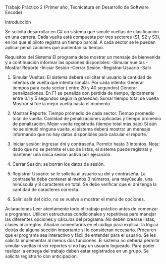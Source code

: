 Trabajo Práctico 2 (Primer año, Tecnicatura en Desarrollo de Software Encode)

Introducción 

Se solicita desarrollar en C# un sistema que simule vueltas de clasificación en una carrera. Cada vuelta está compuesta por tres sectores (S1, S2 y S3), en los que el piloto registra un tiempo parcial. A cada sector se le pueden aplicar penalizaciones que aumentan su tiempo.

Requisitos del Sistema
El programa debe mostrar un mensaje de bienvenida y a continuación informar las opciones disponibles: 
-Simular vueltas
-Mostrar Reporte
-Iniciar Sesión
-Cerrar Sesión
-Registrar Usuario
-Salir

1) Simular Vueltas: El sistema deberá solicitar al usuario la cantidad de intentos de vuelta que intenta simular. Por cada intento: 
Generar tiempos para cada sector ( entre 20 y 40 segundos)
Generar penalizaciones. En F1 se penaliza con pérdida de tiempo, típicamente entre 0.1 y 5 segundos según la gravedad.
Sumar tiempo total de vuelta
Mostrar si fue la mejor vuelta hasta el momento 
2) Mostrar Reporte: 
Tiempo promedio de cada sector. 
Tiempo promedio total de vuelta. 
Cantidad de penalizaciones aplicadas y tiempo promedio de penalización. 
Mejor vuelta registrada (tiempo total más bajo)
Si aún no se simuló ninguna vuelta, el sistema deberá mostrar un mensaje informando que no hay datos disponibles para calcular el reporte.

3) Iniciar sesión: ingresar dni y contraseña. Permitir hasta 3 intentos. Nota: dado que no se permite el uso de listas, el sistema puede registrar y mantener una única sesión activa por ejecución.
4) Cerrar Sesión: se borran los datos de sesión. 
5) Registrar Usuario: se le solicita al usuario su dni y contraseña. La contraseña debe contener al menos 3 números, una mayúscula, una minúscula y 8 caracteres en total. Se debe verificar que el dni tenga la cantidad de caracteres correcta. 
6) Salir: salir del ciclo, no se vuelve a mostrar el menú de opciones.  

Aclaraciones
Leer atentamente todo el trabajo práctico antes de comenzar a programar.
Utilicen estructuras condicionales y repetitivas para manejar las diferentes opciones y cálculos del programa.
No deben crearse listas, clases ni arreglos.
Añadan comentarios en el código para explicar la lógica detrás de alguna sección importante si lo consideran necesario. 
Procuren que el programa sea interactivo y fácil de entender para el usuario.
Se les solicita implementar al menos dos funciones.
El sistema no debería permitir simular vueltas ni ver reportes si no hay un usuario logueado. 
Para poder realizar la entrega del trabajo deben estar registrados en un grupo. Se solicita registrarlo con anticipación. 
